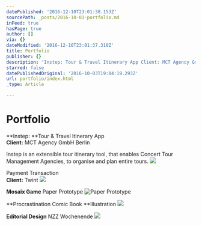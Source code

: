 ```yaml
---
datePublished: '2016-12-10T23:01:38.153Z'
sourcePath: _posts/2016-10-01-portfolio.md
inFeed: true
hasPage: true
author: []
via: {}
dateModified: '2016-12-10T23:01:37.310Z'
title: Portfolio
publisher: {}
description: 'Instep: Tour & Travel Itinerary App Client: MCT Agency GmbH Berlin'
starred: false
datePublishedOriginal: '2016-10-03T19:04:19.293Z'
url: portfolio/index.html
_type: Article

---
```

# Portfolio

**Instep: **Tour & Travel Itinerary App  
**Client:** MCT Agency GmbH Berlin

Instep is an extensible tour itinerary tool, that enables Concert Tour Management Agencies, to organise and plan entire tours.
![](https://the-grid-user-content.s3-us-west-2.amazonaws.com/d63bfeba-eabf-45ae-934a-e3ea348bfc5e.gif)

Payment Transaction  
**Client:** Twint
![](https://the-grid-user-content.s3-us-west-2.amazonaws.com/1e6d69ec-0734-48b8-b1f2-864c13deef24.gif)

**Mosaix Game** Paper Prototype
![Paper Prototype](https://the-grid-user-content.s3-us-west-2.amazonaws.com/265ec4a2-c0d8-4dd3-adbd-2c85c162a5a1.gif)

**Procrastination Comic Book **Illustration
![](https://the-grid-user-content.s3-us-west-2.amazonaws.com/ee610437-244b-48e8-adf5-20637243b3ee.gif)

**Editorial Design** NZZ Wochenende
![](https://the-grid-user-content.s3-us-west-2.amazonaws.com/e63b7ba5-71ce-477b-9a91-f99ac5ba474d.gif)